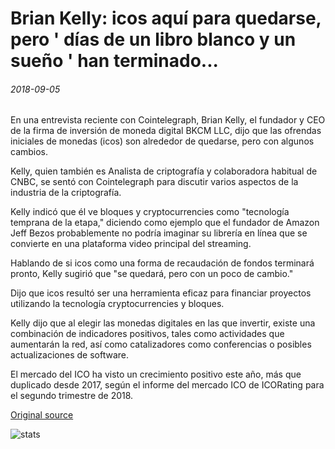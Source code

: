 # Brian Kelly: icos aquí para quedarse, pero ' días de un libro blanco y un sueño ' han terminado...

###### 2018-09-05

En una entrevista reciente con Cointelegraph, Brian Kelly, el fundador y CEO de la firma de inversión de moneda digital BKCM LLC, dijo que las ofrendas iniciales de monedas (icos) son alrededor de quedarse, pero con algunos cambios.

Kelly, quien también es Analista de criptografía y colaboradora habitual de CNBC, se sentó con Cointelegraph para discutir varios aspectos de la industria de la criptografía.

Kelly indicó que él ve bloques y cryptocurrencies como "tecnología temprana de la etapa," diciendo como ejemplo que el fundador de Amazon Jeff Bezos probablemente no podría imaginar su librería en línea que se convierte en una plataforma video principal del streaming.

Hablando de si icos como una forma de recaudación de fondos terminará pronto, Kelly sugirió que "se quedará, pero con un poco de cambio."

Dijo que icos resultó ser una herramienta eficaz para financiar proyectos utilizando la tecnología cryptocurrencies y bloques.

Kelly dijo que al elegir las monedas digitales en las que invertir, existe una combinación de indicadores positivos, tales como actividades que aumentarán la red, así como catalizadores como conferencias o posibles actualizaciones de software.

El mercado del ICO ha visto un crecimiento positivo este año, más que duplicado desde 2017, según el informe del mercado ICO de ICORating para el segundo trimestre de 2018.

[Original source](https://cointelegraph.com/news/brian-kelly-icos-here-to-stay-but-days-of-a-whitepaper-and-a-dream-are-over)

![stats](https://c.statcounter.com/11760860/0/a89fa40b/1/ "stats")